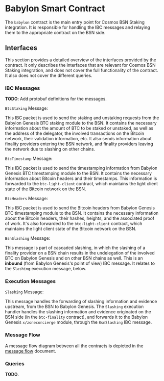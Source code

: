 # Babylon Smart Contract

The `babylon` contract is the main entry point for Cosmos BSN Staking
integration.
It is responsible for handling the IBC messages and relaying them to the
appropriate contract on the BSN side.

## Interfaces

This section provides a detailed overview of the interfaces provided by the
contract.
It only describes the interfaces that are relevant for Cosmos BSN Staking
integration, and does not cover the full functionality of the contract.
It also does not cover the different queries.

### IBC Messages

**TODO**: Add protobuf definitions for the messages.

`BtcStaking` Message:

This IBC packet is used to send the staking and unstaking requests from the
Babylon Genesis BTC staking module to the BSN.
It contains the necessary information about the amount of BTC to be staked or
unstaked, as well as the address of the delegator, the involved transactions on
the Bitcoin network, their validation information, etc.
It also sends information about finality providers entering the BSN network, and
finality providers leaving the network due to slashing on other chains.

`BtcTimestamp` Message:

This IBC packet is used to send the timestamping information from Babylon
Genesis BTC timestamping module to the BSN.
It contains the necessary information about Bitcoin headers and their
timestamps.
This information is forwarded to the `btc-light-client` contract, which
maintains the light client state of the Bitcoin network on the BSN.

`BtcHeaders` Message:

This IBC packet is used to send the Bitcoin headers from Babylon Genesis BTC
timestamping module to the BSN. It contains the necessary information about
the Bitcoin headers, their hashes, heights, and the associated proof of work.
It's also forwarded to the `btc-light-client` contract, which maintains the
light client state of the Bitcoin network on the BSN.

`BsnSlashing` Message:

This message is part of cascaded slashing, in which the slashing of a finality
provider on a BSN chain results in the undelegation of the involved BTC on
Babylon Genesis and on other BSN chains as well.
This is an **inbound** (from Babylon Genesis's point of view) IBC message.
It relates to the `Slashing` execution message, below.

### Execution Messages

`Slashing` Message:

This message handles the forwarding of slashing information and evidence
upstream, from the BSN to Babylon Genesis.
The `Slashing` execution handler handles the slashing information and evidence
originated on the BSN side (in the  `btc-finality` contract), and forwards it to
the Babylon Genesis `x/zoneconcierge` module, through the `BsnSlashing`
IBC message.

### Message Flow

A message flow diagram between all the contracts is depicted in the
[message flow](../../docs/MESSAGE_FLOW.md) document.

### Queries

**TODO**.
